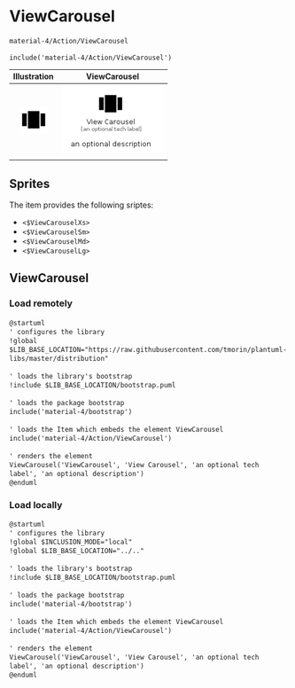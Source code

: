 # ViewCarousel


```text
material-4/Action/ViewCarousel
```

```text
include('material-4/Action/ViewCarousel')
```



| Illustration | ViewCarousel |
| :---: | :---: |
| ![illustration for Illustration](../../material-4/Action/ViewCarousel.png) | ![illustration for ViewCarousel](../../material-4/Action/ViewCarousel.Local.png) |



## Sprites
The item provides the following sriptes:

- `<$ViewCarouselXs>`
- `<$ViewCarouselSm>`
- `<$ViewCarouselMd>`
- `<$ViewCarouselLg>`





## ViewCarousel

### Load remotely
```plantuml
@startuml
' configures the library
!global $LIB_BASE_LOCATION="https://raw.githubusercontent.com/tmorin/plantuml-libs/master/distribution"

' loads the library's bootstrap
!include $LIB_BASE_LOCATION/bootstrap.puml

' loads the package bootstrap
include('material-4/bootstrap')

' loads the Item which embeds the element ViewCarousel
include('material-4/Action/ViewCarousel')

' renders the element
ViewCarousel('ViewCarousel', 'View Carousel', 'an optional tech label', 'an optional description')
@enduml
```

### Load locally
```plantuml
@startuml
' configures the library
!global $INCLUSION_MODE="local"
!global $LIB_BASE_LOCATION="../.."

' loads the library's bootstrap
!include $LIB_BASE_LOCATION/bootstrap.puml

' loads the package bootstrap
include('material-4/bootstrap')

' loads the Item which embeds the element ViewCarousel
include('material-4/Action/ViewCarousel')

' renders the element
ViewCarousel('ViewCarousel', 'View Carousel', 'an optional tech label', 'an optional description')
@enduml
```

